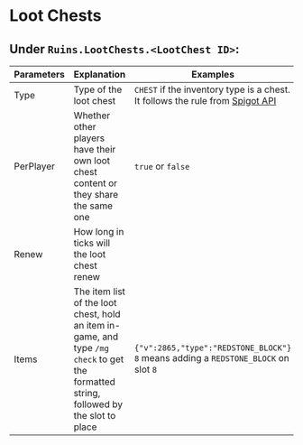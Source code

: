 # Loot Chests

## **Under `Ruins.LootChests.<LootChest ID>`:**

| Parameters | Explanation                                                                                                                            | Examples                                                                                                                                                                |
| ---------- | -------------------------------------------------------------------------------------------------------------------------------------- | ----------------------------------------------------------------------------------------------------------------------------------------------------------------------- |
| Type       | Type of the loot chest                                                                                                                 | `CHEST` if the inventory type is a chest. It follows the rule from [Spigot API](https://hub.spigotmc.org/javadocs/spigot/org/bukkit/event/inventory/InventoryType.html) |
| PerPlayer  | Whether other players have their own loot chest content or they share the same one                                                     | `true` or `false`                                                                                                                                                       |
| Renew      | How long in ticks will the loot chest renew                                                                                            |                                                                                                                                                                         |
| Items      | The item list of the loot chest, hold an item in-game, and type `/mg check` to get the formatted string, followed by the slot to place | `{"v":2865,"type":"REDSTONE_BLOCK"} 8` means adding a `REDSTONE_BLOCK` on slot `8`                                                                                      |
